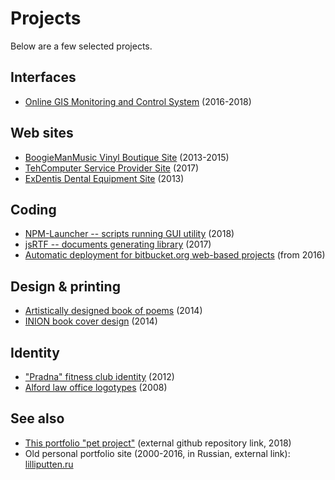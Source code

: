 # Projects

Below are a few selected projects.

## Interfaces

- [Online GIS Monitoring and Control System](#/Projects/Interfaces/18xx-vektor-element) (2016-2018)

## Web sites

- [BoogieManMusic Vinyl Boutique Site](#/Projects/Web/15xx-boogiemanmusic) (2013-2015)
- [TehComputer Service Provider Site](#/Projects/Web/1702-tehcomputer) (2017)
- [ExDentis Dental Equipment Site](#/Projects/Web/1308-ExDentis) (2013)

## Coding

- [NPM-Launcher -- scripts running GUI utility](#/Projects/Code/1811-npm-launcher) (2018)
- [jsRTF -- documents generating library](#/Projects/Code/1707-jsrtf) (2017)
- [Automatic deployment for bitbucket.org web-based projects](#/Projects/Code/2016-automatic-bitbucket-deploy) (from 2016)

## Design & printing

- [Artistically designed book of poems](#/Projects/Printing/1411-Bonjour) (2014)
- [INION book cover design](#/Projects/Printing/1403-kuraishity-book) (2014)

## Identity

- ["Pradna" fitness club identity](#/Projects/Identity/12xx-pradna) (2012)
- [Alford law office logotypes](#/Projects/Identity/0807-alford) (2008)

## See also

- [This portfolio "pet project"](https://github.com/lilliputten/lilliputten.github.io-v2) (external github repository link, 2018)
- Old personal portfolio site (2000-2016, in Russian, external link): [lilliputten.ru](http://lilliputten.ru)
